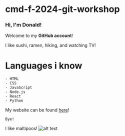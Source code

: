# cmd-f-2024-git-workshop

### Hi, I'm Donald!

Welcome to my <b>GitHub account</b>!

I like sushi, ramen, hiking, and watching TV!

# Languages i know 
```
- HTML
- CSS
- JavaScript
- Node.js
- React
- Python
```

My website can be found [here]("https://donaldlee.xyz/")!

`Bye!`

I like maltipoos!
![alt text](image.png)